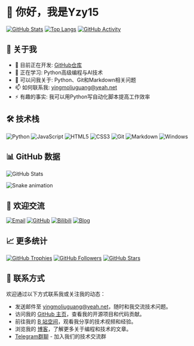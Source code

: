 # 👋 你好，我是Yzy15

[![GitHub Stats](https://github-readme-stats.vercel.app/api?username=mc-yzy15&show_icons=true&theme=radical&include_all_commits=true&count_private=true)](https://github.com/mc-yzy15)
[![Top Langs](https://github-readme-stats.vercel.app/api/top-langs/?username=mc-yzy15&layout=compact&theme=radical&hide=html,css)](https://github.com/mc-yzy15)
[![GitHub Activity](https://github-readme-activity-graph.vercel.app/graph?username=mc-yzy15&theme=radical&area=true)](https://github.com/mc-yzy15)

## 🚀 关于我

- 🔭 目前正在开发: [GitHub仓库](https://github.com/mc-yzy15)
- 🌱 正在学习: Python高级编程与AI技术
- 💬 可以问我关于: Python、Git和Markdown相关问题
- 📫 如何联系我: [yingmoliuguang@yeah.net](mailto:yingmoliuguang@yeah.net)
- ⚡ 有趣的事实: 我可以用Python写自动化脚本提高工作效率

## 🛠️ 技术栈

![Python](https://img.shields.io/badge/-Python-3776AB?style=for-the-badge&logo=python&logoColor=white)
![JavaScript](https://img.shields.io/badge/-JavaScript-F7DF1E?style=for-the-badge&logo=javascript&logoColor=black)
![HTML5](https://img.shields.io/badge/-HTML5-E34F26?style=for-the-badge&logo=html5&logoColor=white)
![CSS3](https://img.shields.io/badge/-CSS3-1572B6?style=for-the-badge&logo=css3&logoColor=white)
![Git](https://img.shields.io/badge/-Git-F05032?style=for-the-badge&logo=git&logoColor=white)
![Markdown](https://img.shields.io/badge/-Markdown-000000?style=for-the-badge&logo=markdown&logoColor=white)
![Windows](https://img.shields.io/badge/-Windows-0078D6?style=for-the-badge&logo=windows&logoColor=white)

## 📊 GitHub 数据

![GitHub Stats](https://github-readme-stats.vercel.app/api?username=mc-yzy15&show_icons=true&theme=radical)

![Snake animation](https://github.com/mc-yzy15/mc-yzy15/blob/output/github-contribution-grid-snake.svg)

## 🤝 欢迎交流

  [![Email](https://img.shields.io/badge/Email-0078D4?style=for-the-badge&logo=microsoft-outlook&logoColor=white)](mailto:yingmoliuguang@yeah.net)
  [![GitHub](https://img.shields.io/badge/GitHub-181717?style=for-the-badge&logo=github&logoColor=white)](https://github.com/mc-yzy15)
  [![Bilibili](https://img.shields.io/badge/Bilibili-00A1D6?style=for-the-badge&logo=bilibili&logoColor=white)](https://space.bilibili.com/1338637552)
  [![Blog](https://img.shields.io/badge/Blog-21759B?style=for-the-badge&logo=wordpress&logoColor=white)](https://home159263.wordpress.com/)

## 📈 更多统计

[![GitHub Trophies](https://github-profile-trophy.vercel.app/?username=mc-yzy15&theme=radical&row=1)](https://github.com/mc-yzy15)
[![GitHub Followers](https://img.shields.io/github/followers/mc-yzy15?style=social)](https://github.com/mc-yzy15)
[![GitHub Stars](https://img.shields.io/github/stars/mc-yzy15?style=social)](https://github.com/mc-yzy15)

## 🤝 联系方式

欢迎通过以下方式联系我或关注我的动态：

- 发送邮件至 [yingmoliuguang@yeah.net](mailto:yingmoliuguang@yeah.net)，随时和我交流技术问题。
- 访问我的 [GitHub 主页](https://github.com/mc-yzy15)，查看我的开源项目和代码贡献。
- 前往我的 [B 站空间](https://space.bilibili.com/1338637552)，观看我分享的技术视频和经验。
- 浏览我的 [博客](https://home159263.wordpress.com/)，了解更多关于编程和技术的文章。
- [Telegram群聊](https://t.me/yzyfsq) - 加入我们的技术交流群
